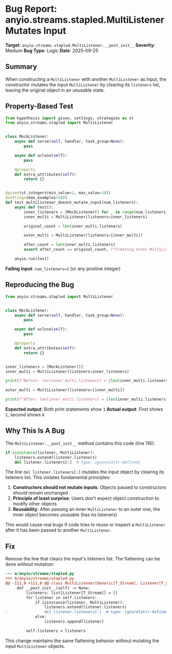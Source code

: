 # Bug Report: anyio.streams.stapled.MultiListener Mutates Input

**Target**: `anyio.streams.stapled.MultiListener.__post_init__`
**Severity**: Medium
**Bug Type**: Logic
**Date**: 2025-09-25

## Summary

When constructing a `MultiListener` with another `MultiListener` as input, the constructor mutates the input `MultiListener` by clearing its `listeners` list, leaving the original object in an unusable state.

## Property-Based Test

```python
from hypothesis import given, settings, strategies as st
from anyio.streams.stapled import MultiListener


class MockListener:
    async def serve(self, handler, task_group=None):
        pass

    async def aclose(self):
        pass

    @property
    def extra_attributes(self):
        return {}


@given(st.integers(min_value=1, max_value=10))
@settings(max_examples=500)
def test_multilistener_doesnt_mutate_input(num_listeners):
    async def test():
        inner_listeners = [MockListener() for _ in range(num_listeners)]
        inner_multi = MultiListener(listeners=inner_listeners)

        original_count = len(inner_multi.listeners)

        outer_multi = MultiListener(listeners=[inner_multi])

        after_count = len(inner_multi.listeners)
        assert after_count == original_count, f"Creating outer MultiListener mutated inner: {original_count} -> {after_count}"

    anyio.run(test)
```

**Failing input**: `num_listeners=1` (or any positive integer)

## Reproducing the Bug

```python
from anyio.streams.stapled import MultiListener


class MockListener:
    async def serve(self, handler, task_group=None):
        pass

    async def aclose(self):
        pass

    @property
    def extra_attributes(self):
        return {}


inner_listeners = [MockListener()]
inner_multi = MultiListener(listeners=inner_listeners)

print(f"Before: len(inner_multi.listeners) = {len(inner_multi.listeners)}")

outer_multi = MultiListener(listeners=[inner_multi])

print(f"After: len(inner_multi.listeners) = {len(inner_multi.listeners)}")
```

**Expected output**: Both print statements show `1`
**Actual output**: First shows `1`, second shows `0`

## Why This Is A Bug

The `MultiListener.__post_init__` method contains this code (line 116):

```python
if isinstance(listener, MultiListener):
    listeners.extend(listener.listeners)
    del listener.listeners[:]  # type: ignore[attr-defined]
```

The line `del listener.listeners[:]` mutates the input object by clearing its listeners list. This violates fundamental principles:

1. **Constructors should not mutate inputs**: Objects passed to constructors should remain unchanged
2. **Principle of least surprise**: Users don't expect object construction to modify other objects
3. **Reusability**: After passing an inner `MultiListener` to an outer one, the inner object becomes unusable (has no listeners)

This would cause real bugs if code tries to reuse or inspect a `MultiListener` after it has been passed to another `MultiListener`.

## Fix

Remove the line that clears the input's listeners list. The flattening can be done without mutation:

```diff
--- a/anyio/streams/stapled.py
+++ b/anyio/streams/stapled.py
@@ -111,9 +111,8 @@ class MultiListener(Generic[T_Stream], Listener[T_Stream]):
     def __post_init__(self) -> None:
         listeners: list[Listener[T_Stream]] = []
         for listener in self.listeners:
             if isinstance(listener, MultiListener):
                 listeners.extend(listener.listeners)
-                del listener.listeners[:]  # type: ignore[attr-defined]
             else:
                 listeners.append(listener)

         self.listeners = listeners
```

This change maintains the same flattening behavior without mutating the input `MultiListener` objects.